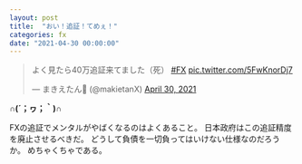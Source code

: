 ```yaml
---
layout: post
title:  "おい！追証！てめぇ！"
categories: fx
date: "2021-04-30 00:00:00"
---
```


<blockquote class="twitter-tweet tw-align-center"><p lang="ja" dir="ltr">よく見たら40万追証来てました（死） <a href="https://twitter.com/hashtag/FX?src=hash&amp;ref_src=twsrc%5Etfw">#FX</a> <a href="https://t.co/5FwKnorDj7">pic.twitter.com/5FwKnorDj7</a></p>&mdash; まきえたん🥦 (@makietanX) <a href="https://twitter.com/makietanX/status/1388110455961309185?ref_src=twsrc%5Etfw">April 30, 2021</a></blockquote> <script async src="https://platform.twitter.com/widgets.js" charset="utf-8"></script>

**∩(´；ヮ；｀)∩**

FXの追証でメンタルがやばくなるのはよくあること。
日本政府はこの追証精度を廃止させるべきだ。
どうして負債を一切負ってはいけない仕様なのだろうか。
めちゃくちゃである。

